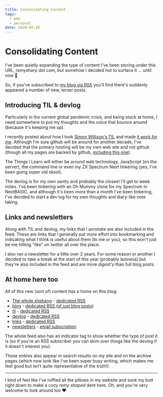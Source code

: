 ```yaml
---
title: Consolidating Content
tags:
  - web
  - personal
date: 2020-05-26
---
```


# Consolidating Content

I've been quietly expanding the type of content I've been storing under this URL, remysharp dot com, but somehow I decided not to surface it … until now 🎉

So, if you've subscribed to [my blog via RSS](/feed.xml) you'll find there's suddenly appeared a number of new, terser posts.

<!--more-->

## Introducing TIL & devlog

Particularly in the current global pandemic crisis, and being stuck at home, I need somewhere to put my thoughts and the voice that bounce around (because it's keeping me up).

I recently posted about how I took [Simon Willison's TIL](https://simonwillison.net/2020/Apr/20/self-rewriting-readme/) and made [it work for me](https://remysharp.com/2020/05/02/setting-up-simons-til). Although I'm sure github will be around for another decade, I've decided that the primary hosting will be my own web site and not github (though all my pages are backed by github, [including this one](https://github.com/remy/remysharp.com/blob/main/public/blog/consolidating-content.md)).

The Things I Learn will either be around web technology, JavaScript (on the server), the command line or even my ZX Spectrum Next tinkering (yes, I've been going super old skool).

The devlog is for my own sanity and probably the closest I'll get to week notes. I've been tinkering with an Oh Mummy clone for my Spectrum in NextBASIC, and although it's been more than a month I've been tinkering, I've decided to start a dev log for my own thoughts and diary-like note taking.

## Links and newsletters

Along with TIL and devlog, my links that I annotate are also included in the feed. These are links that I generally put more effort into bookmarking and indicating what I think is useful about them (to me or you), so this won't just be me hitting "like" on twitter all over the place.

I also ran a newsletter for a little over 2 years. For some reason or another I decided to take a break at the start of this year (probably laziness) but they're also included in the feed and are more _digest'y_ than full blog posts.

## At home here too

All of this new (sort of) content has a home on this blog:

- [The whole shebang](/archive) - [dedicated RSS](/feed.xml)
- [blog](/) - [dedicated RSS (of _just_ blog posts)](/blog.xml)
- [til](/til) - [dedicated RSS](/til.xml)
- [devlog](/devlog) - [dedicated RSS](/devlog.xml)
- [links](/links) - [dedicated RSS](/links.xml)
- [newsletters](https://remysharp.com/newsletters/#content) - [email subscription](/newsletters/)

The whole feed also has an indicator tag to show whether the type of post it is (so if you're an RSS subscriber you can skim over things like the devlog if it doesn't interest you).

These entires also appear in search results on my site and on the archive pages (which now look like I've been super busy writing, which makes me feel good but isn't quite representative of the truth!).

---

I kind of feel like I've ruffled all the pillows in my website and sunk my butt right down to make a cozy _remy shaped_ dent here. Oh, and you're very welcome to look around too ❤️
